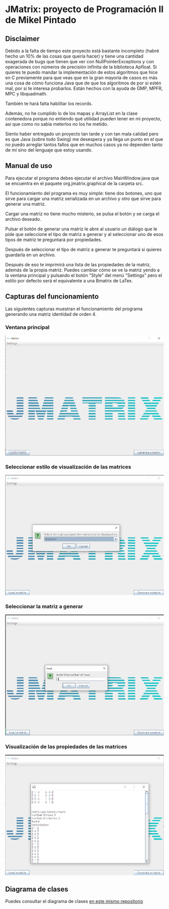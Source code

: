 # JMatrix: proyecto de Programación II de Mikel Pintado

## Disclaimer
Debido a la falta de tiempo este proyecto está bastante incompleto (habré hecho un 10% de las cosas que quería hacer) y tiene una cantidad exagerada de bugs que tienen que ver con NullPointerExceptions y con operaciones con números de precisión infinita de la biblioteca Apfloat.
Si quieres te puedo mandar la implementación de estos algoritmos que hice en C previamente para que veas que en la gran mayoría de casos es más una cosa de cómo funciona Java que de que los algoritmos de por sí estén mal, por si te interesa probarlos. Están hechos con la ayuda de GMP, MPFR, MPC y libquadmath.

También te hará falta habilitar los records.

Además, no he cumplido lo de los mapas y ArrayList en la clase contenedora porque no entiendo qué utilidad pueden tener en mi proyecto, así que como no sabía meterlos no los he metido.

Siento haber entregado un proyecto tan tarde y con tan mala calidad pero es que Java (sobre todo Swing) me desespera y ya llega un punto en el que no puedo arreglar tantos fallos que en muchos casos ya no dependen tanto de mí sino del lenguaje que estoy usando.

## Manual de uso
Para ejecutar el programa debes ejecutar el archivo MainWindow.java que se encuentra en el paquete org.jmatrix.graphical de la carpeta src.

El funcionamiento del programa es muy simple: tiene dos botones, uno que sirve para cargar una matriz serializada en un archivo y otro que sirve para generar una matriz.

Cargar una matriz no tiene mucho misterio, se pulsa el botón y se carga el archivo deseado.

Pulsar el botón de generar una matriz le abre al usuario un diálogo que le pide que seleccione el tipo de matriz a generar y al seleccionar uno de esos tipos de matriz te preguntará por propiedades.

Después de seleccionar el tipo de matriz a generar te preguntará si quieres guardarla en un archivo.

Después de eso te imprimirá una lista de las propiedades de la matriz, además de la propia matriz. Puedes cambiar cómo se ve la matriz yendo a la ventana principal y pulsando el botón "Style" del menú "Settings" pero el estilo por defecto será el equivalente a una Bmatrix de LaTex.

## Capturas del funcionamiento
Las siguientes capturas muestran el funcionamiento del programa generando una matriz identidad de orden 4.

### Ventana principal
![Ventana principal](img/Main%20Window.png)

### Seleccionar estilo de visualización de las matrices
![Diálogo de selección de estilo](img/Styles.png)

### Seleccionar la matriz a generar
![Diálogo de selección de filas de la matriz](img/Rows.png)

### Visualización de las propiedades de las matrices
![Cuadro de texto con las propiedades de las matrices](img/Matrix%20Properties.png)

## Diagrama de clases
Puedes consultar el diagrama de clases [en este mismo repositorio](img/Diagrama%20de%20clases.svg)
